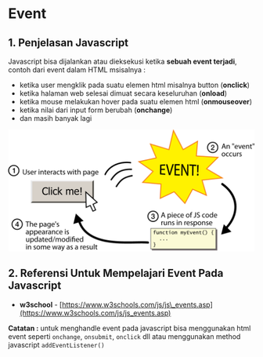 # Event

## 1. Penjelasan Javascript

Javascript bisa dijalankan atau dieksekusi ketika **sebuah event terjadi**, contoh dari event dalam HTML msisalnya :

* ketika user mengklik pada suatu elemen html misalnya button \(**onclick**\)
* ketika halaman web selesai dimuat secara keseluruhan \(**onload**\)
* ketika mouse melakukan hover pada suatu elemen html \(**onmouseover**\)
* ketika nilai dari input form berubah \(**onchange**\)
* dan masih banyak lagi

![javascript-event](../../../.gitbook/assets/event.png)

## 2. Referensi Untuk Mempelajari Event Pada Javascript

* **w3school** - [https://www.w3schools.com/js/js\_events.asp](https://www.w3schools.com/js/js_events.asp)

**Catatan :** untuk menghandle event pada javascript bisa menggunakan html event seperti `onchange`, `onsubmit`, `onclick` dll atau menggunakan method javascript `addEventListener()`

